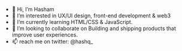 - 👋 Hi, I’m Hasham
- 👀 I’m interested in UX/UI design, front-end development & web3
- 🌱 I’m currently learning HTML/CSS & JavaScript. 
- 💞️ I’m looking to collaborate on Building and shipping products that improve user experiences. 
- 📫 reach me on twitter: @hashq_

<!---
hash-q/hash-q is a ✨ special ✨ repository because its `README.md` (this file) appears on your GitHub profile.
You can click the Preview link to take a look at your changes.
--->
